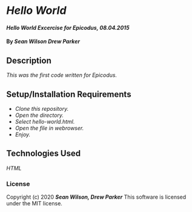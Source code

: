 # _Hello World_

#### _Hello World Excercise for Epicodus, 08.04.2015_

#### By _**Sean Wilson Drew Parker**_

## Description

_This was the first code written for Epicodus._

## Setup/Installation Requirements

* _Clone this repository._
* _Open the directory._
* _Select hello-world.html._
* _Open the file in webrowser._
* _Enjoy._


## Technologies Used

_HTML_

### License

Copyright (c) 2020 **_Sean Wilson, Drew Parker_**
This software is licensed under the MIT license.